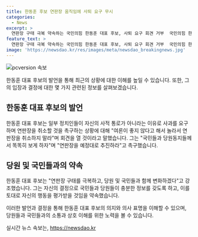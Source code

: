 ```yaml
---
title: 한동훈 후보 연판장 움직임에 사퇴 요구 무시
categories:
  - News
excerpt: >
  연판장 구태 극복 약속하는 국민의힘 한동훈 대표 후보, 사퇴 요구 회견 거부  국민의힘 한동훈 대표 후보는 일부 원외 당협위원장들의 사퇴 요구 회견을 거부하고 연판장을 취소하지 말라고 주장하며 극복을 다짐했다. 곧바로 변화를 약속하며 국민들과 함께 하겠다고 전했으며, 김건희 여사 문자 논란과 총선 패배 책임론을 놓고 당내 비판이 고조되고 있는 상황이다.
feature_text: >
  연판장 구태 극복 약속하는 국민의힘 한동훈 대표 후보, 사퇴 요구 회견 거부  국민의힘 한동훈 대표 후보는 일부 원외 당협위원장들의 사퇴 요구 회견을 거부하고 연판장을 취소하지 말라고 주장하며 극복을 다짐했다. 곧바로 변화를 약속하며 국민들과 함께 하겠다고 전했으며, 김건희 여사 문자 논란과 총선 패배 책임론을 놓고 당내 비판이 고조되고 있는 상황이다.
image: 'https://newsdao.kr/res/images/meta/newsdao_breakingnews.jpg'
---
```


<p><img src="https://newsdao.kr/res/images/meta/newsdao_breakingnews.jpg" alt="pcversion 속보" /></p>

<p>한동훈 대표 후보의 발언을 통해 최근의 상황에 대한 이해를 높일 수 있습니다. 또한, 그의 입장과 결정에 대한 몇 가지 관련된 정보를 살펴보겠습니다. </p>

<h2 data-ke-size="size26">한동훈 대표 후보의 발언</h2>

<p>한동훈 대표 후보는 일부 정치인들이 자신의 사적 통로가 아니라는 이유로 사과를 요구하며 연판장을 취소할 것을 촉구하는 상황에 대해 "여론이 좋지 않다고 해서 놀라서 연판장을 취소하지 말라"며 회견을 열 것이라고 말했습니다. 그는 "국민들과 당원동지들께서 똑똑히 보게 하자"며 "연판장을 예정대로 추진하라"고 촉구했습니다.</p>

<h2 data-ke-size="size26">당원 및 국민들과의 약속</h2>

<p>한동훈 대표 후보는 "연판장 구태를 극복하고, 당원 및 국민들과 함께 변화하겠다"고 강조했습니다. 그는 자신의 결정으로 국민들과 당원들이 충분한 정보를 갖도록 하고, 이를 토대로 자신의 행동을 평가받을 것임을 약속했습니다.</p>

<p>이러한 발언과 결정을 통해 한동훈 대표 후보의 의지와 의사 표명을 이해할 수 있으며, 당원들과 국민들과의 소통과 상호 이해를 위한 노력을 볼 수 있습니다.</p>
실시간 뉴스 속보는, <a href="https://newsdao.kr" rel="dofollow">https://newsdao.kr</a>


